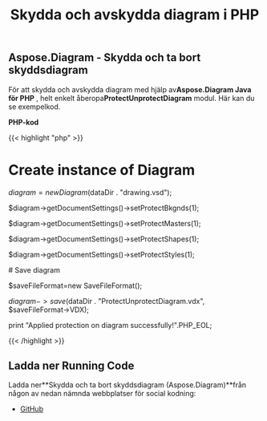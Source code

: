 ﻿---
title: Skydda och avskydda diagram i PHP
type: docs
weight: 20
url: /sv/java/protect-and-unprotect-diagrams-in-php/
---
## **Aspose.Diagram - Skydda och ta bort skyddsdiagram**
 För att skydda och avskydda diagram med hjälp av**Aspose.Diagram Java för PHP** , helt enkelt åberopa**ProtectUnprotectDiagram** modul. Här kan du se exempelkod.

**PHP-kod**

{{< highlight "php" >}}

 # Create instance of Diagram

$diagram = new Diagram($dataDir . "drawing.vsd");

$diagram->getDocumentSettings()->setProtectBkgnds(1);

$diagram->getDocumentSettings()->setProtectMasters(1);

$diagram->getDocumentSettings()->setProtectShapes(1);

$diagram->getDocumentSettings()->setProtectStyles(1);

\# Save diagram

$saveFileFormat=new SaveFileFormat();

$diagram->save($dataDir . "ProtectUnprotectDiagram.vdx", $saveFileFormat->VDX);

print "Applied protection on diagram successfully!".PHP_EOL;

{{< /highlight >}}
## **Ladda ner Running Code**
 Ladda ner**Skydda och ta bort skyddsdiagram (Aspose.Diagram)**från någon av nedan nämnda webbplatser för social kodning:

- [GitHub](https://github.com/asposediagram/Aspose.Diagram-for-Java/blob/master/Plugins/Aspose_Diagram_Java_for_PHP/src/aspose/diagram/WorkingwithProtection/ProtectUnprotectDiagram.php)
